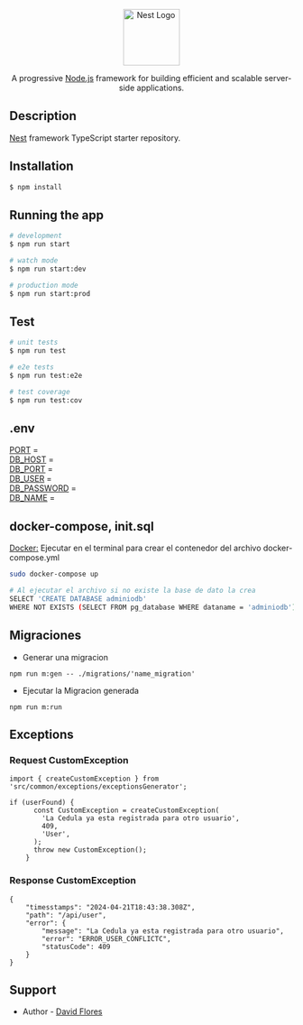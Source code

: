 <p align="center">
  <a href="http://nestjs.com/" target="blank"><img src="https://nestjs.com/img/logo-small.svg" width="100" alt="Nest Logo" /></a>
</p>

[circleci-image]: https://img.shields.io/circleci/build/github/nestjs/nest/master?token=abc123def456
[circleci-url]: https://circleci.com/gh/nestjs/nest

  <p align="center">A progressive <a href="http://nodejs.org" target="_blank">Node.js</a> framework for building efficient and scalable server-side applications.</p>
    <p align="center">


## Description

[Nest](https://github.com/nestjs/nest) framework TypeScript starter repository.

## Installation

```bash
$ npm install
```

## Running the app

```bash
# development
$ npm run start

# watch mode
$ npm run start:dev

# production mode
$ npm run start:prod
```
 
## Test

```bash
# unit tests
$ npm run test

# e2e tests
$ npm run test:e2e

# test coverage
$ npm run test:cov
```


## .env
[PORT](https://github.com/nestjs/nest) = \
[DB_HOST](https://github.com/nestjs/nest) = \
[DB_PORT](https://github.com/nestjs/nest) = \
[DB_USER](https://github.com/nestjs/nest) = \
[DB_PASSWORD](https://github.com/nestjs/nest) = \
[DB_NAME](https://github.com/nestjs/nest) =

## docker-compose, init.sql
[Docker:](https://github.com/nestjs/nest) Ejecutar en el terminal para crear el contenedor del archivo docker-compose.yml 
 ```bash
sudo docker-compose up
```
```bash
# Al ejecutar el archivo si no existe la base de dato la crea
SELECT 'CREATE DATABASE adminiodb'
WHERE NOT EXISTS (SELECT FROM pg_database WHERE dataname = 'adminiodb')\gexec
```
## Migraciones
* Generar una migracion
````
npm run m:gen -- ./migrations/'name_migration'

````
* Ejecutar la Migracion generada
````
npm run m:run
````
## Exceptions
### Request CustomException
````
import { createCustomException } from 'src/common/exceptions/exceptionsGenerator';

if (userFound) {
      const CustomException = createCustomException(
        'La Cedula ya esta registrada para otro usuario',
        409,
        'User',
      );
      throw new CustomException();
    }
````
### Response CustomException
````
{
    "timesstamps": "2024-04-21T18:43:38.308Z",
    "path": "/api/user",
    "error": {
        "message": "La Cedula ya esta registrada para otro usuario",
        "error": "ERROR_USER_CONFLICTC",
        "statusCode": 409
    }
}
````


## Support

- Author - [David Flores](https://github.com/daelflodo)